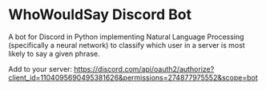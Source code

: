 # WhoWouldSay Discord Bot
A bot for Discord in Python implementing Natural Language Processing (specifically a neural network) to classify which user in a server is most likely to say a given phrase.

Add to your server:
https://discord.com/api/oauth2/authorize?client_id=1104095690495381626&permissions=274877975552&scope=bot
